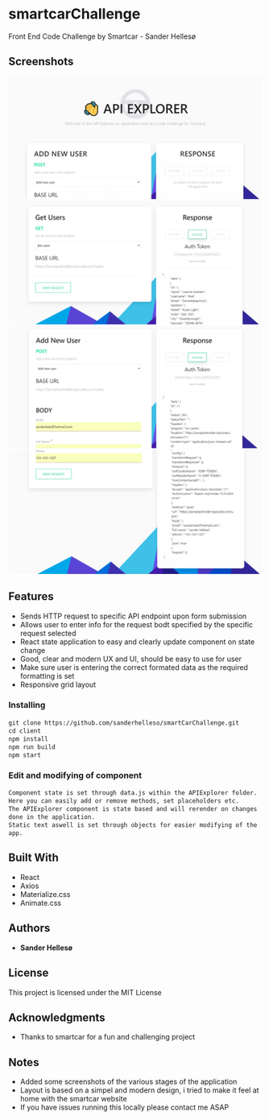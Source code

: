 # smartcarChallenge

Front End Code Challenge by Smartcar - Sander Hellesø

## Screenshots

<img src='https://github.com/sanderhelleso/smartCarChallenge/blob/master/client/public/img/screenshots/screenshot1.jpg' alt='Screenshot 1'>
<img src='https://github.com/sanderhelleso/smartCarChallenge/blob/master/client/public/img/screenshots/screenshot2.jpg' alt='Screenshot 2'>
<img src='https://github.com/sanderhelleso/smartCarChallenge/blob/master/client/public/img/screenshots/screenshot3.jpg' alt='Screenshot 3'>
<img src='https://github.com/sanderhelleso/smartCarChallenge/blob/master/client/public/img/screenshots/screenshot4.jpg' alt='Screenshot 4'>

## Features

<ul>
  <li>Sends HTTP request to specific API endpoint upon form submission</li>
  <li>Allows user to enter info for the request bodt specified by the specific request selected</li>
  <li>React state application to easy and clearly update component on state change</li>
  <li>Good, clear and modern UX and UI, should be easy to use for user</li>
  <li>Make sure user is entering the correct formated data as the required formatting is set</li>
  <li>Responsive grid layout</li>
</ul>

### Installing

```
git clone https://github.com/sanderhelleso/smartCarChallenge.git
cd client
npm install
npm run build
npm start
```

### Edit and modifying of component

```
Component state is set through data.js within the APIExplorer folder. Here you can easily add or remove methods, set placeholders etc.
The APIExplorer component is state based and will rerender on changes done in the application.
Static text aswell is set through objects for easier modifying of the app.
```

## Built With

* React
* Axios
* Materialize.css
* Animate.css

## Authors

* **Sander Hellesø**

## License

This project is licensed under the MIT License

## Acknowledgments

* Thanks to smartcar for a fun and challenging project

## Notes

<ul>
  <li>Added some screenshots of the various stages of the application</li>
  <li>Layout is based on a simpel and modern design, i tried to make it feel at home with the smartcar website</li>
  <li>If you have issues running this locally please contact me ASAP</li>
</ul>

